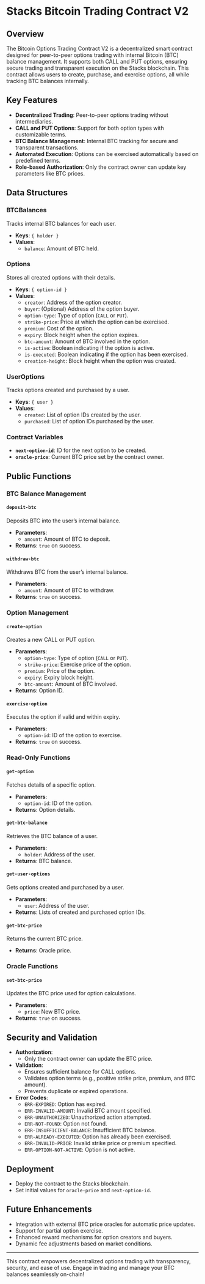 # Stacks Bitcoin Trading Contract V2

## Overview

The Bitcoin Options Trading Contract V2 is a decentralized smart contract designed for peer-to-peer options trading with internal Bitcoin (BTC) balance management. It supports both CALL and PUT options, ensuring secure trading and transparent execution on the Stacks blockchain. This contract allows users to create, purchase, and exercise options, all while tracking BTC balances internally.

## Key Features
- **Decentralized Trading**: Peer-to-peer options trading without intermediaries.
- **CALL and PUT Options**: Support for both option types with customizable terms.
- **BTC Balance Management**: Internal BTC tracking for secure and transparent transactions.
- **Automated Execution**: Options can be exercised automatically based on predefined terms.
- **Role-based Authorization**: Only the contract owner can update key parameters like BTC prices.

## Data Structures

### **BTCBalances**
Tracks internal BTC balances for each user.
- **Keys**: `{ holder }`
- **Values**:
  - `balance`: Amount of BTC held.

### **Options**
Stores all created options with their details.
- **Keys**: `{ option-id }`
- **Values**:
  - `creator`: Address of the option creator.
  - `buyer`: (Optional) Address of the option buyer.
  - `option-type`: Type of option (`CALL` or `PUT`).
  - `strike-price`: Price at which the option can be exercised.
  - `premium`: Cost of the option.
  - `expiry`: Block height when the option expires.
  - `btc-amount`: Amount of BTC involved in the option.
  - `is-active`: Boolean indicating if the option is active.
  - `is-executed`: Boolean indicating if the option has been exercised.
  - `creation-height`: Block height when the option was created.

### **UserOptions**
Tracks options created and purchased by a user.
- **Keys**: `{ user }`
- **Values**:
  - `created`: List of option IDs created by the user.
  - `purchased`: List of option IDs purchased by the user.

### **Contract Variables**
- **`next-option-id`**: ID for the next option to be created.
- **`oracle-price`**: Current BTC price set by the contract owner.

## Public Functions

### **BTC Balance Management**

#### `deposit-btc`
Deposits BTC into the user’s internal balance.
- **Parameters**:
  - `amount`: Amount of BTC to deposit.
- **Returns**: `true` on success.

#### `withdraw-btc`
Withdraws BTC from the user’s internal balance.
- **Parameters**:
  - `amount`: Amount of BTC to withdraw.
- **Returns**: `true` on success.

### **Option Management**

#### `create-option`
Creates a new CALL or PUT option.
- **Parameters**:
  - `option-type`: Type of option (`CALL` or `PUT`).
  - `strike-price`: Exercise price of the option.
  - `premium`: Price of the option.
  - `expiry`: Expiry block height.
  - `btc-amount`: Amount of BTC involved.
- **Returns**: Option ID.

#### `exercise-option`
Executes the option if valid and within expiry.
- **Parameters**:
  - `option-id`: ID of the option to exercise.
- **Returns**: `true` on success.

### **Read-Only Functions**

#### `get-option`
Fetches details of a specific option.
- **Parameters**:
  - `option-id`: ID of the option.
- **Returns**: Option details.

#### `get-btc-balance`
Retrieves the BTC balance of a user.
- **Parameters**:
  - `holder`: Address of the user.
- **Returns**: BTC balance.

#### `get-user-options`
Gets options created and purchased by a user.
- **Parameters**:
  - `user`: Address of the user.
- **Returns**: Lists of created and purchased option IDs.

#### `get-btc-price`
Returns the current BTC price.
- **Returns**: Oracle price.

### **Oracle Functions**

#### `set-btc-price`
Updates the BTC price used for option calculations.
- **Parameters**:
  - `price`: New BTC price.
- **Returns**: `true` on success.

## Security and Validation

- **Authorization**:
  - Only the contract owner can update the BTC price.
- **Validation**:
  - Ensures sufficient balance for CALL options.
  - Validates option terms (e.g., positive strike price, premium, and BTC amount).
  - Prevents duplicate or expired operations.
- **Error Codes**:
  - `ERR-EXPIRED`: Option has expired.
  - `ERR-INVALID-AMOUNT`: Invalid BTC amount specified.
  - `ERR-UNAUTHORIZED`: Unauthorized action attempted.
  - `ERR-NOT-FOUND`: Option not found.
  - `ERR-INSUFFICIENT-BALANCE`: Insufficient BTC balance.
  - `ERR-ALREADY-EXECUTED`: Option has already been exercised.
  - `ERR-INVALID-PRICE`: Invalid strike price or premium specified.
  - `ERR-OPTION-NOT-ACTIVE`: Option is not active.

## Deployment
- Deploy the contract to the Stacks blockchain.
- Set initial values for `oracle-price` and `next-option-id`.

## Future Enhancements
- Integration with external BTC price oracles for automatic price updates.
- Support for partial option exercise.
- Enhanced reward mechanisms for option creators and buyers.
- Dynamic fee adjustments based on market conditions.

---

This contract empowers decentralized options trading with transparency, security, and ease of use. Engage in trading and manage your BTC balances seamlessly on-chain!

